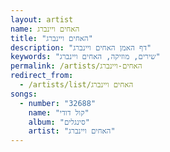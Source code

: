 ```yaml
---
layout: artist
name: האחים ויינברג
title: "האחים ויינברג"
description: "דף האמן האחים ויינברג"
keywords: "שירים, מוזיקה, האחים ויינברג"
permalink: /artists/האחים-ויינברג
redirect_from:
  - /artists/list/האחים ויינברג
songs:
  - number: "32688"
    name: "קול דודי"
    album: "סינגלים"
    artist: "האחים ויינברג"
---
```

